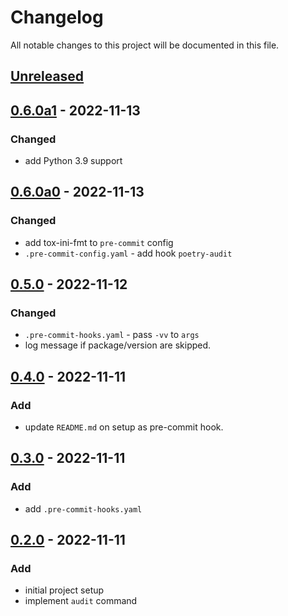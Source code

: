 # Changelog

All notable changes to this project will be documented in this file.

## [Unreleased]

## [0.6.0a1] - 2022-11-13
### Changed
* add Python 3.9 support

## [0.6.0a0] - 2022-11-13
### Changed
* add tox-ini-fmt to `pre-commit` config
* `.pre-commit-config.yaml` - add hook `poetry-audit`

## [0.5.0] - 2022-11-12
### Changed
* `.pre-commit-hooks.yaml` - pass `-vv` to `args`
* log message if package/version are skipped.

## [0.4.0] - 2022-11-11
### Add
* update `README.md` on setup as pre-commit hook.

## [0.3.0] - 2022-11-11
### Add
* add `.pre-commit-hooks.yaml`

## [0.2.0] - 2022-11-11
### Add
* initial project setup
* implement `audit` command


[Unreleased]: https://github.com/koyeung/ko-poetry-audit-plugin/compare/main...HEAD
[0.6.0a1]: https://github.com/koyeung/ko-poetry-audit-plugin/releases/tag/0.6.0a1
[0.6.0a0]: https://github.com/koyeung/ko-poetry-audit-plugin/releases/tag/0.6.0a0
[0.5.0]: https://github.com/koyeung/ko-poetry-audit-plugin/releases/tag/0.5.0
[0.4.0]: https://github.com/koyeung/ko-poetry-audit-plugin/releases/tag/0.4.0
[0.3.0]: https://github.com/koyeung/ko-poetry-audit-plugin/releases/tag/0.3.0
[0.2.0]: https://github.com/koyeung/ko-poetry-audit-plugin/releases/tag/0.2.0
